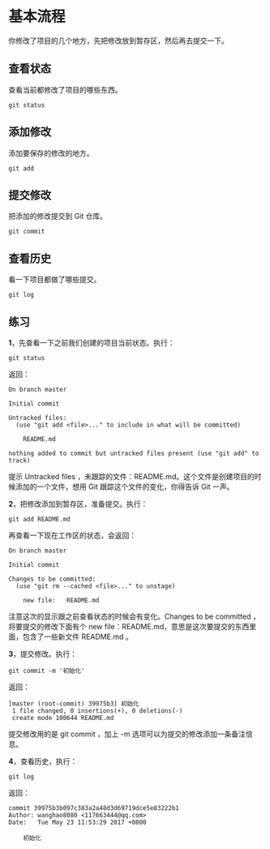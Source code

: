 # 基本流程

你修改了项目的几个地方，先把修改放到暂存区，然后再去提交一下。

## 查看状态

查看当前都修改了项目的哪些东西。

```
git status
```

## 添加修改

添加要保存的修改的地方。

```
git add
```

## 提交修改

把添加的修改提交到 Git 仓库。

```
git commit
```

## 查看历史

看一下项目都做了哪些提交。

```
git log
```

## 练习

**1**，先查看一下之前我们创建的项目当前状态。执行：

```
git status
```

返回：

```
On branch master

Initial commit

Untracked files:
  (use "git add <file>..." to include in what will be committed)

    README.md

nothing added to commit but untracked files present (use "git add" to track)
```

提示 Untracked files ，未跟踪的文件：README.md。这个文件是创建项目的时候添加的一个文件，想用 Git 跟踪这个文件的变化，你得告诉 Git 一声。

**2**，把修改添加到暂存区，准备提交。执行：

```
git add README.md
```

再查看一下现在工作区的状态，会返回：

```
On branch master

Initial commit

Changes to be committed:
  (use "git rm --cached <file>..." to unstage)

    new file:   README.md
```

注意这次的显示跟之前查看状态的时候会有变化。Changes to be committed ，将要提交的修改下面有个 new file：README.md，意思是这次要提交的东西里面，包含了一些新文件  README.md 。

**3**，提交修改。执行：

```
git commit -m '初始化'
```

返回：

```
[master (root-commit) 39975b3] 初始化
 1 file changed, 0 insertions(+), 0 deletions(-)
 create mode 100644 README.md
```

提交修改用的是 git commit ，加上 -m 选项可以为提交的修改添加一条备注信息。

**4**，查看历史，执行：

```
git log
```

返回：

```
commit 39975b3b097c383a2a48d3d69719dce5e83222b1
Author: wanghao8080 <117663444@qq.com>
Date:   Tue May 23 11:53:29 2017 +0800

    初始化
```



